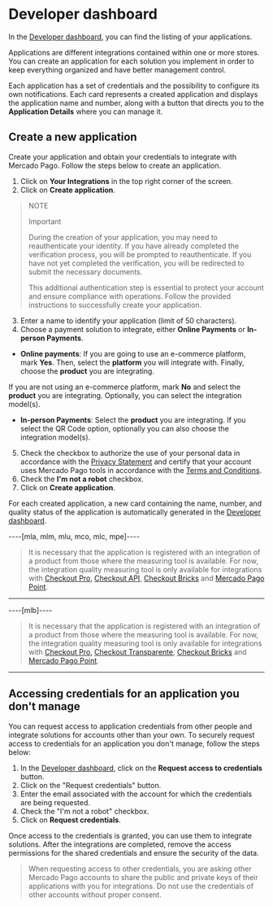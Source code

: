 # Developer dashboard
In the [Developer dashboard](/developers/panel/app), you can find the listing of your applications.

Applications are different integrations contained within one or more stores. You can create an application for each solution you implement in order to keep everything organized and have better management control.

Each application has a set of credentials and the possibility to configure its own notifications. Each card represents a created application and displays the application name and number, along with a button that directs you to the **Application Details** where you can manage it.

## Create a new application

Create your application and obtain your credentials to integrate with Mercado Pago. Follow the steps below to create an application.

1. Click on **Your Integrations** in the top right corner of the screen.
2. Click on **Create application**.

> NOTE
>
> Important
>
> During the creation of your application, you may need to reauthenticate your identity. If you have already completed the verification process, you will be prompted to reauthenticate. If you have not yet completed the verification, you will be redirected to submit the necessary documents. 
>
> This additional authentication step is essential to protect your account and ensure compliance with operations. Follow the provided instructions to successfully create your application.

3. Enter a name to identify your application (limit of 50 characters).
4. Choose a payment solution to integrate, either **Online Payments** or **In-person Payments**.

  - **Online payments**: If you are going to use an e-commerce platform, mark **Yes**. Then, select the **platform** you will integrate with. Finally, choose the **product** you are integrating.

If you are not using an e-commerce platform, mark **No** and select the **product** you are integrating. Optionally, you can select the integration model(s).

   - **In-person Payments**: Select the **product** you are integrating. If you select the QR Code option, optionally you can also choose the integration model(s).

5. Check the checkbox to authorize the use of your personal data in accordance with the [Privacy Statement](https://www.mercadopago.com.br/privacidade) and certify that your account uses Mercado Pago tools in accordance with the [Terms and Conditions](/developers/en/docs/resources/legal/terms-and-conditions).
6. Check the **I'm not a robot** checkbox.
7. Click on **Create application**.

For each created application, a new card containing the name, number, and quality status of the application is automatically generated in the [Developer dashboard](/developers/panel/app).

----[mla, mlm, mlu, mco, mlc, mpe]----
> It is necessary that the application is registered with an integration of a product from those where the measuring tool is available. For now, the integration quality measuring tool is only available for integrations with [Checkout Pro,](/developers/en/docs/checkout-pro/landing) [Checkout API](/developers/en/docs/checkout-api/landing), [Checkout Bricks](/developers/en/docs/checkout-bricks/landing) and [Mercado Pago Point](/developers/en/docs/mp-point/landing).

------------
----[mlb]----
> It is necessary that the application is registered with an integration of a product from those where the measuring tool is available. For now, the integration quality measuring tool is only available for integrations with [Checkout Pro,](/developers/en/docs/checkout-pro/landing) [Checkout Transparente](/developers/en/docs/checkout-api/landing), [Checkout Bricks](/developers/en/docs/checkout-bricks/landing) and [Mercado Pago Point](/developers/en/docs/mp-point/landing).

------------

## Accessing credentials for an application you don't manage

You can request access to application credentials from other people and integrate solutions for accounts other than your own. To securely request access to credentials for an application you don't manage, follow the steps below:

1. In the [Developer dashboard](/developers/panel/app), click on the **Request access to credentials** button.
2. Click on the "Request credentials" button.
3. Enter the email associated with the account for which the credentials are being requested.
4. Check the "I'm not a robot" checkbox.
5. Click on **Request credentials**.

Once access to the credentials is granted, you can use them to integrate solutions. After the integrations are completed, remove the access permissions for the shared credentials and ensure the security of the data.

> When requesting access to other credentials, you are asking other Mercado Pago accounts to share the public and private keys of their applications with you for integrations. Do not use the credentials of other accounts without proper consent.